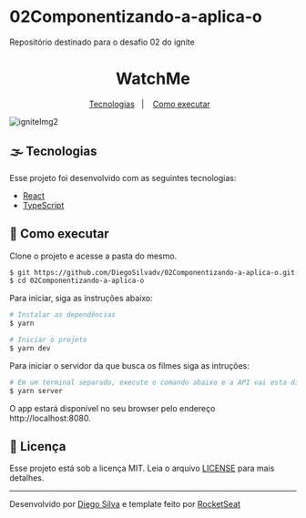 # 02Componentizando-a-aplica-o
Repositório destinado para o desafio 02 do ignite 


 <h1 align="center">WatchMe</h1> 

<!-- Menu -->

<p align="center">
  <a href="#-tecnologias">Tecnologias</a>&nbsp;&nbsp;&nbsp;|&nbsp;&nbsp;&nbsp;
  <a href="#-como-executar">Como executar</a>&nbsp;&nbsp;&nbsp;
</p>

<!-- Banner -->

![igniteImg2](https://user-images.githubusercontent.com/60052506/133946745-6fc6c339-0d16-4ce8-8d2f-e364d82da8e1.PNG)


<!-- Body -->

## 🌫 Tecnologias

Esse projeto foi desenvolvido com as seguintes tecnologias:

- [React](https://reactjs.org)
- [TypeScript](https://www.typescriptlang.org/)

## 🚀 Como executar

Clone o projeto e acesse a pasta do mesmo.

```bash
$ git https://github.com/DiegoSilvadv/02Componentizando-a-aplica-o.git
$ cd 02Componentizando-a-aplica-o
```

Para iniciar, siga as instruções abaixo:
```bash
# Instalar as dependências
$ yarn

# Iniciar o projeto
$ yarn dev
```
Para iniciar o servidor da que busca os filmes siga as intruções:
```bash
# Em um terminal separado, execute o comando abaixo e a API vai esta disponivel em http://localhost:3333
$ yarn server
```
O app estará disponível no seu browser pelo endereço http://localhost:8080.

## 📄 Licença

Esse projeto está sob a licença MIT. Leia o arquivo [LICENSE](LICENSE.md) para mais detalhes.

---

<!-- Footer -->
Desenvolvido por [Diego Silva](https://github.com/DiegoSilvadv) e template feito por [RocketSeat](https://github.com/rocketseat-education/ignite-template-componentizando-a-aplicacao/tree/main/src)
